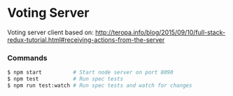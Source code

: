 # Voting Server

Voting server client based on:
http://teropa.info/blog/2015/09/10/full-stack-redux-tutorial.html#receiving-actions-from-the-server

### Commands

```sh
$ npm start          # Start node server on port 8090
$ npm test           # Run spec tests
$ npm run test:watch # Run spec tests and watch for changes
```
